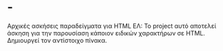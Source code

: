 # -
Αρχικές ασκήσεις παραδείγματα για HTML
ΕΛ:
Το project αυτό αποτελεί άσκηση για την παρουσίαση κάποιον ειδικών χαρακτήρων σε HTML.
Δημιουργεί τον αντίστοιχο πίνακα.
